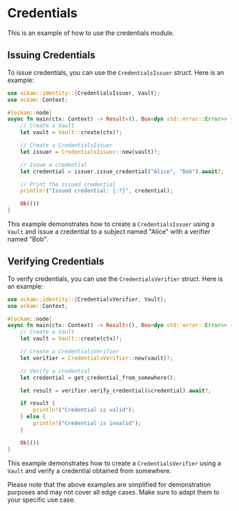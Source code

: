 # Credentials

This is an example of how to use the credentials module.

## Issuing Credentials

To issue credentials, you can use the `CredentialsIssuer` struct. Here is an example:

```rust
use ockam::identity::{CredentialsIssuer, Vault};
use ockam::Context;

#[ockam::node]
async fn main(ctx: Context) -> Result<(), Box<dyn std::error::Error>> {
    // Create a Vault
    let vault = Vault::create(ctx)?;

    // Create a CredentialsIssuer
    let issuer = CredentialsIssuer::new(vault)?;

    // Issue a credential
    let credential = issuer.issue_credential("Alice", "Bob").await?;

    // Print the issued credential
    println!("Issued credential: {:?}", credential);

    Ok(())
}
```

This example demonstrates how to create a `CredentialsIssuer` using a `Vault` and issue a credential to a subject named "Alice" with a verifier named "Bob".

## Verifying Credentials

To verify credentials, you can use the `CredentialsVerifier` struct. Here is an example:

```rust
use ockam::identity::{CredentialsVerifier, Vault};
use ockam::Context;

#[ockam::node]
async fn main(ctx: Context) -> Result<(), Box<dyn std::error::Error>> {
    // Create a Vault
    let vault = Vault::create(ctx)?;

    // Create a CredentialsVerifier
    let verifier = CredentialsVerifier::new(vault)?;

    // Verify a credential
    let credential = get_credential_from_somewhere();

    let result = verifier.verify_credential(&credential).await?;

    if result {
        println!("Credential is valid");
    } else {
        println!("Credential is invalid");
    }

    Ok(())
}
```

This example demonstrates how to create a `CredentialsVerifier` using a `Vault` and verify a credential obtained from somewhere.

Please note that the above examples are simplified for demonstration purposes and may not cover all edge cases. Make sure to adapt them to your specific use case.
